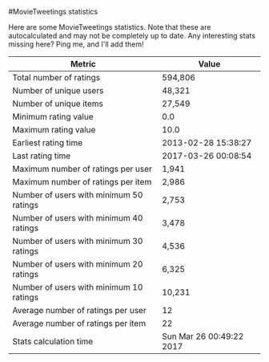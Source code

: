 #MovieTweetings statistics

Here are some MovieTweetings statistics. Note that these are autocalculated and may not be completely up to date. Any interesting stats missing here? Ping me, and I'll add them!

Metric | Value
--- | ---
Total number of ratings                 | 594,806
Number of unique users                  | 48,321
Number of unique items                  | 27,549
Minimum rating value                    | 0.0
Maximum rating value                    | 10.0
Earliest rating time                    | 2013-02-28 15:38:27
Last rating time                        | 2017-03-26 00:08:54
Maximum number of ratings per user      | 1,941
Maximum number of ratings per item      | 2,986
Number of users with minimum 50 ratings | 2,753
Number of users with minimum 40 ratings | 3,478
Number of users with minimum 30 ratings | 4,536
Number of users with minimum 20 ratings | 6,325
Number of users with minimum 10 ratings | 10,231
Average number of ratings per user      | 12
Average number of ratings per item      | 22
Stats calculation time                  | Sun Mar 26 00:49:22 2017

